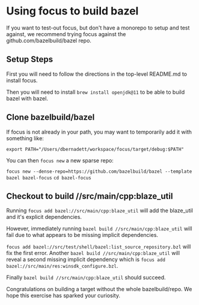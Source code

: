 # Using focus to build bazel
If you want to test-out focus, but don't have a monorepo to setup and test against, we recommend trying focus against the github.com/bazelbuild/bazel repo.

## Setup Steps
First you will need to follow the directions in the top-level README.md to install focus.

Then you will need to install `brew install openjdk@11` to be able to build bazel with bazel.

## Clone bazelbuild/bazel
If focus is not already in your path, you may want to temporarily add it with something like:

`export PATH="/Users/dbernadett/workspace/focus/target/debug:$PATH"`

You can then `focus new` a new sparse repo:

`focus new --dense-repo=https://github.com/bazelbuild/bazel --template bazel bazel-focus`
`cd bazel-focus`

## Checkout to build //src/main/cpp:blaze_util
Running `focus add bazel://src/main/cpp:blaze_util` will add the blaze_util and it's explicit dependencies.

However, immediately running `bazel build //src/main/cpp:blaze_util` will fail due to what appears to be missing implicit dependencies.

`focus add bazel://src/test/shell/bazel:list_source_repository.bzl` will fix the first error. Another `bazel build //src/main/cpp:blaze_util` will reveal a second missing implicit dependency which is `focus add bazel://src/main/res:winsdk_configure.bzl`.

Finally `bazel build //src/main/cpp:blaze_util` should succeed.

Congratulations on building a target without the whole bazelbuild/repo. We hope this exercise has sparked your curiosity.